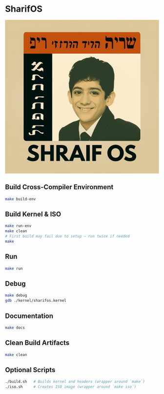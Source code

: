 # SharifOS
![SharifOS Logo](resources/images/logo.png)
## Build Cross-Compiler Environment

```bash
make build-env


```

## Build Kernel & ISO
```bash
make run-env
make clean
# First build may fail due to setup — run twice if needed
make
```
## Run
```bash
make run
```

## Debug
```bash
make debug
gdb ./kernel/sharifos.kernel
```

## Documentation
```bash
make docs
```

## Clean Build Artifacts
```bash
make clean
```
## Optional Scripts
```bash
./build.sh   # Builds kernel and headers (wrapper around `make`)
./iso.sh     # Creates ISO image (wrapper around `make iso`)
```